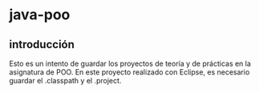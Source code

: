 # java-poo
## introducción
Esto es un intento de guardar los proyectos de teoría y de prácticas en la asignatura de POO. En este proyecto realizado con Eclipse, es necesario guardar el .classpath y el .project.
